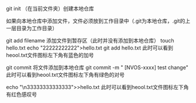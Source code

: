 git init  （在当前文件夹）创建本地仓库

如果向本地仓库中添加文件，文件必须放到工作目录中（.git为本地仓库，.git的上一层目录为工作目录）

git add filename  添加文件到暂存区（此时并没有添加到本地仓库）
touch hello.txt
echo "22222222222">hello.txt
git add hello.txt   此时可以看到heool.txt文件图标左下角有蓝色的加号

git commit 将文件添加到本地仓库
git commit -m " [NVOS-xxxx] test change"  此时可以看到heool.txt文件图标左下角有绿色的对号

echo "\n33333333333333">>hello.txt  此时可以看到heool.txt文件图标左下角有红色感叹号


